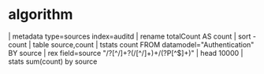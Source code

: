 # algorithm
| metadata type=sources index=auditd  | rename totalCount AS count | sort -count | table source,count
| tstats count FROM datamodel="Authentication" BY source | rex field=source "/?[^/]+?(/[^/]+)+/(?P<source>[^$]+)" | head 10000 | stats sum(count) by source